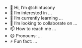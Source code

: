 - 👋 Hi, I’m @chintusony
- 👀 I’m interested in ...
- 🌱 I’m currently learning ...
- 💞️ I’m looking to collaborate on ...
- 📫 How to reach me ...
- 😄 Pronouns: ...
- ⚡ Fun fact: ...

<!---
chintusony/chintusony is a ✨ special ✨ repository because its `README.md` (this file) appears on your GitHub profile.
You can click the Preview link to take a look at your changes.
--->
